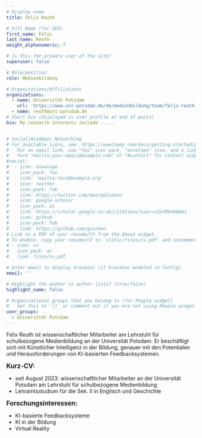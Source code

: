 ```yaml
---
# Display name
title: Felix Reuth

# Full Name (for SEO)
first_name: Felix
last_name: Reuth
weight_alphanumeric: 7

# Is this the primary user of the site?
superuser: false

# Role/position
role: Medienbildung

# Organizations/Affiliations
organizations:
  - name: Universität Potsdam
    url: 'https://www.uni-potsdam.de/de/medienbildung/team/felix-reuth'
  - name: reuth@uni-potsdam.de
# Short bio (displayed in user profile at end of posts)
bio: My research interests include .....


# Social/Academic Networking
# For available icons, see: https://wowchemy.com/docs/getting-started/page-builder/#icons
#   For an email link, use "fas" icon pack, "envelope" icon, and a link in the
#   form "mailto:your-email@example.com" or "#contact" for contact widget.
#social:
#  - icon: envelope
#    icon_pack: fas
#    link: 'mailto:test@example.org'
#  - icon: twitter
#    icon_pack: fab
#    link: https://twitter.com/GeorgeCushen
#  - icon: google-scholar
#    icon_pack: ai
#    link: https://scholar.google.co.uk/citations?user=sIwtMXoAAAAJ
#  - icon: github
#    icon_pack: fab
#    link: https://github.com/gcushen
# Link to a PDF of your resume/CV from the About widget.
# To enable, copy your resume/CV to `static/files/cv.pdf` and uncomment the lines below.
# - icon: cv
#   icon_pack: ai
#   link: files/cv.pdf

# Enter email to display Gravatar (if Gravatar enabled in Config)
email: ''

# Highlight the author in author lists? (true/false)
highlight_name: false

# Organizational groups that you belong to (for People widget)
#   Set this to `[]` or comment out if you are not using People widget.
user_groups:
  - Universität Potsdam
---
```


Felix Reuth ist wissenschaftlicher Mitarbeiter am Lehrstuhl für schulbezogene Medienbildung an der Universität Potsdam. Er beschäftigt sich mit Künstlicher Intelligenz in der Bildung, genauer mit den Potentialen und Herausforderungen von KI-basierten Feedbacksystemen.<br>

<big>**Kurz-CV:**</big>
- seit August 2023: wissenschaftlicher Mitarbeiter an der Universität Potsdam am Lehrstuhl für schulbezogene Medienbildung
- Lehramtsstudium für die Sek. II in Englisch und Geschichte

<big>**Forschungsinteressen:**</big>
- KI-basierte Feedbacksysteme
- KI in der Bildung
- Virtual Reality 